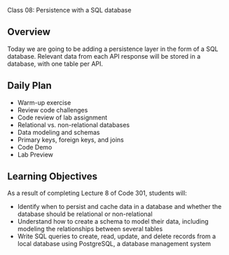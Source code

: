 Class 08: Persistence with a SQL database

## Overview

Today we are going to be adding a persistence layer in the form of a SQL database. Relevant data from each API response will be stored in a database, with one table per API.

## Daily Plan

- Warm-up exercise
- Review code challenges
- Code review of lab assignment
- Relational vs. non-relational databases
- Data modeling and schemas
- Primary keys, foreign keys, and joins
- Code Demo
- Lab Preview

## Learning Objectives

As a result of completing Lecture 8 of Code 301, students will:
- Identify when to persist and cache data in a database and whether the database should be relational or non-relational
- Understand how to create a schema to model their data, including modeling the relationships between several tables
- Write SQL queries to create, read, update, and delete records from a local database using PostgreSQL, a database management system
